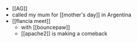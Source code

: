 - [[AG]]
- called my mum for [[mother's day]] in Argentina
- [[flancia meet]]
  - with [[bouncepaw]]
  - [[apache2]] is making a comeback
